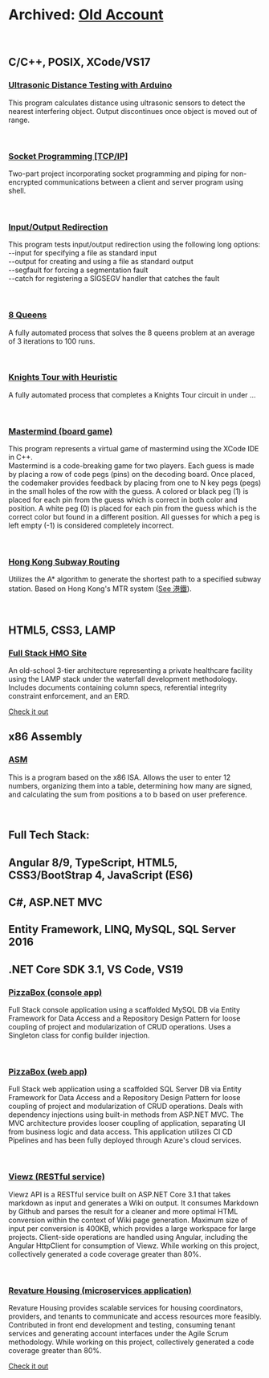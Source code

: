 # Archived: <a href="https://github.com/redalgorithm">Old Account</a>
<br/>
<h2>C/C++, POSIX, XCode/VS17</h2>
<h3><a href="https://github.com/redalgorithm/Ultrasonic-Distance-Testing">Ultrasonic Distance Testing with Arduino</a></h3>
<p>This program calculates distance using ultrasonic sensors to detect the nearest interfering object. Output discontinues once object is moved out of range.</p>
<br/>
<h3><a href="https://github.com/redalgorithm/Socket-Programming-TCP-IPv4-Shell-Comm">Socket Programming [TCP/IP]</a></h3>
<p>Two-part project incorporating socket programming and piping for non-encrypted communications between a client and server program using shell.</p>
<br/>
<h3><a href="https://github.com/redalgorithm/IO-Redirection">Input/Output Redirection</a></h3>
<p>This program tests input/output redirection using the following long options:<br/>
--input for specifying a file as standard input<br/>
--output for creating and using a file as standard output<br/>
--segfault for forcing a segmentation fault<br/>
--catch for registering a SIGSEGV handler that catches the fault</p>
<br/>
<h3><a href="https://github.com/redalgorithm/Automatrix/tree/master/Machine%20Learning%20-Esque/8Queens">8 Queens</a></h3>
<p>A fully automated process that solves the 8 queens problem at an average of 3 iterations to 100 runs.</p>
<br/>
<h3><a href="https://github.com/redalgorithm/Automatrix/tree/master/Machine%20Learning%20-Esque/Knights%20Tour">Knights Tour with Heuristic</a></h3>
<p>A fully automated process that completes a Knights Tour circuit in under ...</p>
<br/>
<h3><a href="https://github.com/redalgorithm/Automatrix/tree/master/Machine%20Learning%20-Esque/Mastermind%20Board%20Game">Mastermind (board game)</a></h3>
<p>This program represents a virtual game of mastermind using the XCode IDE in C++.<br/>
Mastermind is a code-breaking game for two players.  Each guess is made by placing a row of code pegs (pins) on the decoding board. Once placed, the codemaker provides feedback by placing from one to N key pegs (pegs) in the small holes of the row with the guess. A colored or black peg (1) is placed for each pin from the guess which is correct in both color and position. A white peg (0) is placed for each pin from the guess which is the correct color but found in a different position. All guesses for which a peg is left empty (-1) is considered completely incorrect.
</p>
<br/>
<h3><a href="https://github.com/redalgorithm/Hong-Kong-Subway-Shortest-Path">Hong Kong Subway Routing</a></h3>
<p>Utilizes the A* algorithm to generate the shortest path to a specified subway station.  Based on Hong Kong's MTR system (<a href="https://en.wikipedia.org/wiki/MTR">See 港鐵</a>).</p>
<br/>
<h2>HTML5, CSS3, LAMP</h2>
<h3><a href="https://github.com/redalgorithm/Health-Organization-Full-Stack-Site">Full Stack HMO Site</a></h3>
<p>An old-school 3-tier architecture representing a private healthcare facility using the LAMP stack under the waterfall development methodology.  Includes documents containing column specs, referential integrity constraint enforcement, and an ERD.</p>
<a href="http://callisto.lasierra.edu/scurtis">Check it out</a>
<br/>
<h2>x86 Assembly</h2>
<h3><a href="https://github.com/redalgorithm/Basic-ASM-Program">ASM</a></h3>
<p>This is a program based on the x86 ISA. Allows the user to enter 12 numbers, organizing them into a table, determining how many are signed, and calculating the sum from positions a to b based on user preference.</p>
<br/>
<h2>Full Tech Stack:</h2>
<h2>Angular 8/9, TypeScript, HTML5, CSS3/BootStrap 4, JavaScript (ES6)</h2>
<h2>C#, ASP.NET MVC</h2>
<h2>Entity Framework, LINQ, MySQL, SQL Server 2016</h2>
<h2>.NET Core SDK 3.1, VS Code, VS19</h2>
<h3><a href="https://github.com/200106-UTA-PRS-NET/P0-Shaanan-Curtis">PizzaBox (console app)</a></h3>
<p>Full Stack console application using a scaffolded MySQL DB via Entity Framework for Data Access and a Repository Design Pattern for loose coupling of project and modularization of CRUD operations. Uses a Singleton class for config builder injection.</p>
<br/>
<h3><a href="https://github.com/200106-UTA-PRS-NET/P1-Shaanan-Curtis">PizzaBox (web app)</a></h3>
<p>Full Stack web application using a scaffolded SQL Server DB via Entity Framework for Data Access and a Repository Design Pattern for loose coupling of project and modularization of CRUD operations. Deals with dependency injections using built-in methods from ASP.NET MVC.  The MVC architecture provides looser coupling of application, separating UI from business logic and data access. This application utilizes CI CD Pipelines and has been fully deployed through Azure's cloud services.</p>
<br/>
<h3><a href="https://github.com/200106-UTA-PRS-NET/P2-Viewz">Viewz (RESTful service)</a></h3>
<p>Viewz API is a RESTful service built on ASP.NET Core 3.1 that takes markdown as input and generates a Wiki on output. It consumes Markdown by Github and parses the result for a cleaner and more optimal HTML conversion within the context of Wiki page generation. Maximum size of input per conversion is 400KB, which provides a large workspace for large projects. Client-side operations are handled using Angular, including the Angular HttpClient for consumption of Viewz. While working on this project, collectively generated a code coverage greater than 80%.</p>
<br/>
<h3><a href="https://revature.com/contact-us/" title="For more info, contact Revature LLC">Revature Housing (microservices application)</a></h3>
<p>Revature Housing provides scalable services for housing coordinators, providers, and tenants to communicate and access resources more feasibly. Contributed in front end development and testing, consuming tenant services and generating account interfaces under the Agile Scrum methodology. While working on this project, collectively generated a code coverage greater than 80%.</p>
<a href="https://revature.com/contact-us/" title="For more info, contact Revature LLC">Check it out</a>
